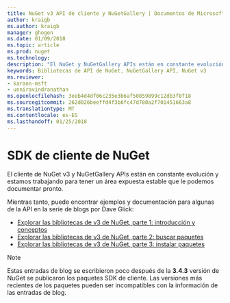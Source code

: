 ```yaml
---
title: NuGet v3 API de cliente y NuGetGallery | Documentos de Microsoft
author: kraigb
ms.author: kraigb
manager: ghogen
ms.date: 01/09/2018
ms.topic: article
ms.prod: nuget
ms.technology: 
description: "El NuGet y NuGetGallery APIs están en constante evolución y aún no aparece documentado, pero ejemplos están disponibles en el blog de Dave Glick."
keywords: Bibliotecas de API de NuGet, NuGetGallery API, NuGet v3
ms.reviewer:
- karann-msft
- unniravindranathan
ms.openlocfilehash: 3eeb4d4df06c235e3b6af50859899c12db3f8f18
ms.sourcegitcommit: 262d026beeffd4f3b6fc47d780a2f701451663a8
ms.translationtype: MT
ms.contentlocale: es-ES
ms.lasthandoff: 01/25/2018
---
```

# <a name="nuget-client-sdk"></a>SDK de cliente de NuGet

El cliente de NuGet v3 y NuGetGallery APIs están en constante evolución y estamos trabajando para tener un área expuesta estable que le podemos documentar pronto.

Mientras tanto, puede encontrar ejemplos y documentación para algunas de la API en la serie de blogs por Dave Glick:

- [Explorar las bibliotecas de v3 de NuGet, parte 1: introducción y conceptos](http://daveaglick.com/posts/exploring-the-nuget-v3-libraries-part-1)
- [Explorar las bibliotecas de v3 de NuGet, parte 2: buscar paquetes](http://daveaglick.com/posts/exploring-the-nuget-v3-libraries-part-2)
- [Explorar las bibliotecas de v3 de NuGet, parte 3: instalar paquetes](http://daveaglick.com/posts/exploring-the-nuget-v3-libraries-part-3)

> [!Note]
> Estas entradas de blog se escribieron poco después de la **3.4.3** versión de NuGet se publicaron los paquetes SDK de cliente.
> Las versiones más recientes de los paquetes pueden ser incompatibles con la información de las entradas de blog.
